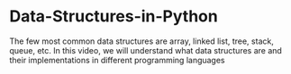 # Data-Structures-in-Python
The few most common data structures are array, linked list, tree, stack, queue, etc. In this video, we will understand what data structures are and their implementations in different programming languages
